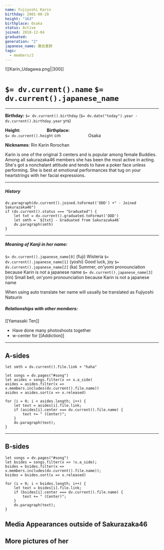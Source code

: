 ```yaml
---
name: Fujiyoshi Karin
birthday: 2001-08-29
height: "163"
birthplace: Osaka
status: Active
joined: 2018-12-04
graduated: 
generation: "2"
japanese_name: 藤吉夏鈴
tags:
  - members/2
---
```

![[Karin_Udagawa.png||300]]
# `$= dv.current().name` `$= dv.current().japanese_name`
---
**Birthday:** 
	`$= dv.current().birthday` (`$= dv.date("today").year - dv.current().birthday.year` yrs)

**Height:** ‎ ‎ ‎ ‎ ‎ ‎ ‎ ‎ ‎ ‎ ‎ ‎ ‎ ‎ ‎ ‎ ‎ ‎ ‎ ‎ ‎ ‎**Birthplace:**               
`$= dv.current().height` cm ‎ ‎ ‎ ‎ ‎ ‎ ‎ ‎ ‎ ‎ ‎ ‎ ‎ ‎ ‎ ‎ ‎ ‎ ‎ ‎ ‎ ‎ ‎‎‎Osaka     

**Nicknames**:
	Rin
	Karin
	Rorochan

Karin is one of the original 3 centers and is popular among female Buddies. Among all sakurazaka46 members she has been the most active in acting. She's got a nonchalant attitude and tends to have a poker face unless performing. She is best at emotional performances that tug on your heartstrings with her facial expressions. 

----
##### **History**
```dataviewjs
dv.paragraph(dv.current().joined.toFormat('DDD') +" - Joined Sakurazaka46")
if (dv.current().status === "Graduated") {
	let txt = dv.current().graduated.toFormat('DDD') 
	let smth = `${txt} - Graduated from Sakurazaka46`
	dv.paragraph(smth)
}
```
----

##### **Meaning of Kanji in her name:**
`$= dv.current().japanese_name[0]` (fuji) Wisteria
`$= dv.current().japanese_name[1]`  (yoshi) Good luck, joy
`$= dv.current().japanese_name[2]`  (ka) Summer, on'yomi pronounciation because Karin is not a japanese name
`$= dv.current().japanese_name[3]`  (rin) Small bell, on'yomi pronounciation because Karin is not a japanese name

When using auto translate her name will usually be translated as Fujiyoshi Natsurin

##### **Relationships with other members:**
[[Yamasaki Ten]] 
- Have done many photoshoots together
- w-center for [[Addiction]]

----
## A-sides
```dataviewjs
let smth = dv.current().file.link + "haha"

let songs = dv.pages("#song")
let asides = songs.filter(x => x.a_side)
asides = asides.filter(x => x.members.includes(dv.current().file.name))
asides = asides.sort(x => x.released)

for (i = 0; i < asides.length; i++) {
	let text = asides[i].file.link;
	if (asides[i].center === dv.current().file.name) {
		text += " (Center)";
	}
	dv.paragraph(text);
}

```
---
## B-sides
```dataviewjs
let songs = dv.pages("#song")
let bsides = songs.filter(x => !x.a_side);
bsides = bsides.filter(x => x.members.includes(dv.current().file.name));
bsides = bsides.sort(x => x.released)

for (i = 0; i < bsides.length; i++) {
	let text = bsides[i].file.link;
	if (bsides[i].center === dv.current().file.name) {
		text += " (Center)";
	}
	dv.paragraph(text);
}
```

## Media Appearances outside of Sakurazaka46


## More pictures of her
